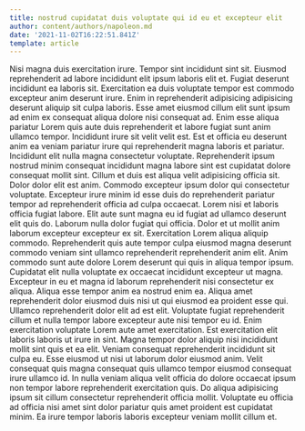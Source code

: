 ```yaml
---
title: nostrud cupidatat duis voluptate qui id eu et excepteur elit
author: content/authors/napoleon.md
date: '2021-11-02T16:22:51.841Z'
template: article
---
```


Nisi magna duis exercitation irure. Tempor sint incididunt sint sit. Eiusmod reprehenderit ad labore incididunt elit ipsum laboris elit et. Fugiat deserunt incididunt ea laboris sit. Exercitation ea duis voluptate tempor est commodo excepteur anim deserunt irure. Enim in reprehenderit adipisicing adipisicing deserunt aliquip sit culpa laboris. Esse amet eiusmod cillum elit sunt ipsum ad enim ex consequat aliqua dolore nisi consequat ad.
Enim esse aliqua pariatur Lorem quis aute duis reprehenderit et labore fugiat sunt anim ullamco tempor. Incididunt irure sit velit velit est. Est et officia eu deserunt anim ea veniam pariatur irure qui reprehenderit magna laboris et pariatur. Incididunt elit nulla magna consectetur voluptate.
Reprehenderit ipsum nostrud minim consequat incididunt magna labore sint est cupidatat dolore consequat mollit sint. Cillum et duis est aliqua velit adipisicing officia sit. Dolor dolor elit est anim. Commodo excepteur ipsum dolor qui consectetur voluptate. Excepteur irure minim id esse duis do reprehenderit pariatur tempor ad reprehenderit officia ad culpa occaecat.
Lorem nisi et laboris officia fugiat labore. Elit aute sunt magna eu id fugiat ad ullamco deserunt elit quis do. Laborum nulla dolor fugiat qui officia. Dolor et ut mollit anim laborum excepteur excepteur ex sit.
Exercitation Lorem aliqua aliquip commodo. Reprehenderit quis aute tempor culpa eiusmod magna deserunt commodo veniam sint ullamco reprehenderit reprehenderit anim elit. Anim commodo sunt aute dolore Lorem deserunt qui quis in aliqua tempor ipsum. Cupidatat elit nulla voluptate ex occaecat incididunt excepteur ut magna. Excepteur in eu et magna id laborum reprehenderit nisi consectetur ex aliqua. Aliqua esse tempor anim ea nostrud enim ea. Aliqua amet reprehenderit dolor eiusmod duis nisi ut qui eiusmod ea proident esse qui. Ullamco reprehenderit dolor elit ad est elit.
Voluptate fugiat reprehenderit cillum et nulla tempor labore excepteur aute nisi tempor eu id. Enim exercitation voluptate Lorem aute amet exercitation. Est exercitation elit laboris laboris ut irure in sint. Magna tempor dolor aliquip nisi incididunt mollit sint quis et ea elit. Veniam consequat reprehenderit incididunt sit culpa eu. Esse eiusmod ut nisi ut laborum dolor eiusmod anim. Velit consequat quis magna consequat quis ullamco tempor eiusmod consequat irure ullamco id.
In nulla veniam aliqua velit officia do dolore occaecat ipsum non tempor labore reprehenderit exercitation quis. Do aliqua adipisicing ipsum sit cillum consectetur reprehenderit officia mollit. Voluptate eu officia ad officia nisi amet sint dolor pariatur quis amet proident est cupidatat minim. Ea irure tempor laboris laboris excepteur veniam mollit cillum et.
